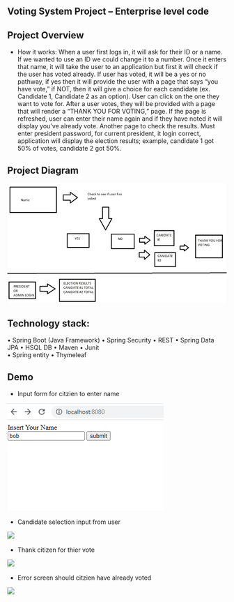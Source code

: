 ## Voting System Project – Enterprise level code

## Project Overview 

-	How it works: When a user first logs in, it will ask for their ID or a name. If we wanted to use an ID we could change it to a number. Once it enters that name, it will take the user to an application but first it will check if the user has voted already. If user has voted, it will be a yes or no pathway, if yes then it will provide the user with a page that says “you have vote,” if NOT, then it will give a choice for each candidate (ex. Candidate 1, Candidate 2 as an option). User can click on the one they want to vote for. After a user votes, they will be provided with a page that will render a “THANK YOU FOR VOTING,” page. If the page is refreshed, user can enter their name again and if they have noted it will display you’ve already vote. Another page to check the results. Must enter president password, for current president, it login correct, application will display the election results; example, candidate 1 got 50% of votes, candidate 2 got 50%. 

## Project Diagram

<img src="/images/Picture1.png">

## Technology stack:

•	Spring Boot (Java Framework)
•	Spring Security
•	REST
•	Spring Data JPA
•	HSQL DB
•	Maven
•	Junit  
•	Spring entity 
•	Thymeleaf

## Demo

- Input form for citzien to enter name

<img src="/images/Picture0.png">

- Candidate selection input from user 

<img src="/images/Picture2.png">

- Thank citizen for thier vote 

<img src="/images/Picture3.png">

- Error screen should citzien have already voted 

<img src="/images/Picture4.png">

